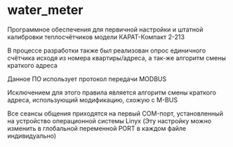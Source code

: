 # water_meter
Программное обеспечения для первичной настройки и штатной калибровки теплосчётчиков модели КАРАТ-Компакт 2-213

В процессе разработки также был реализован опрос единичного счётчика исходя из номера квартиры/адреса, а так-же алгоритм смены краткого адреса

Данное ПО использует протокол передачи MODBUS

Исключением для этого правила является алгоритм смены краткого адреса, использующий модификацию, схожую с M-BUS

Все сеансы общения приходятся на первый COM-порт, установленный на устройство операционной системы Linyx (Эту настройку можно изменить в глобальной переменной PORT в каждом файле индивидуально)

